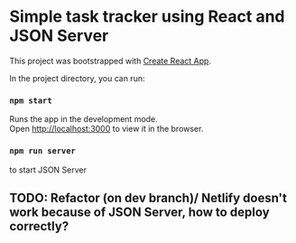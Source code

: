 # Simple task tracker using React and JSON Server

This project was bootstrapped with [Create React App](https://github.com/facebook/create-react-app).

In the project directory, you can run:

### `npm start`

Runs the app in the development mode.\
Open [http://localhost:3000](http://localhost:3000) to view it in the browser.

### `npm run server` 
to start JSON Server

## TODO: Refactor (on dev branch)/ Netlify doesn't work because of JSON Server, how to deploy correctly?

